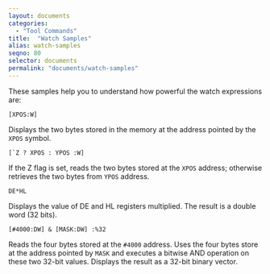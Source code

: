 ```yaml
---
layout: documents
categories: 
  - "Tool Commands"
title:  "Watch Samples"
alias: watch-samples
seqno: 80
selector: documents
permalink: "documents/watch-samples"
---
```


These samples help you to understand how powerful the watch expressions are:

```
[XPOS:W]
```

Displays the two bytes stored in the memory at the address pointed by the `XPOS` symbol.

```
[`Z ? XPOS : YPOS :W]
```

If the Z flag is set, reads the two bytes stored at the `XPOS` address; otherwise retrieves
the two bytes from `YPOS` address.

```
DE*HL
```

Displays the value of DE and HL registers multiplied. The result is a double word (32 bits).

```
[#4000:DW] & [MASK:DW] :%32
```

Reads the four bytes stored at the `#4000` address. Uses the four bytes store at the 
address pointed by `MASK` and executes a bitwise AND operation on these two 32-bit values.
Displays the result as a 32-bit binary vector.
